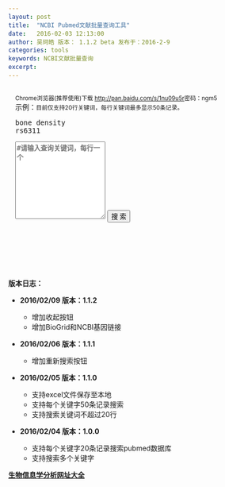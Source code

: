 ```yaml
---
layout: post
title:  "NCBI Pubmed文献批量查询工具"
date:   2016-02-03 12:13:00
author: 吴珂皓 版本： 1.1.2 beta 发布于：2016-2-9
categories: tools
keywords: NCBI文献批量查询
excerpt: 
---
```

<style>
  textarea {
   font-weight: bold;
   color: #111;
  }
  .query, .result {
    padding: 1em;
  }
  .query > button {
    margin-top:1em;
  }
  .result {
    margin-bottom: 5em;
  }
  .result > div > ul > li {
    list-style-type:decimal;
    margin-bottom:1.5em;
  }
  .result > div > ul > li:hover {
    list-style-type:decimal;
    margin-bottom:1.5em;
    background-color: #EEE;
  }
  .result > div > ul > li > h5 {
    padding:0;
    margin:0;
  }
  .result > div > ul > li > h5 > .title {
    font-size: 1em;
  }
  .result > div > ul > li > span {
    font-size: 0.8em;
    color: #888;
    display: block;
  }
  .heart {
    display: none;
    margin: auto;
  }
  .save, .refresh {
    font-size: 0.8em;
    cursor: pointer;
    padding: 0;
    margin: 0;
    display: none;
  }
  .author:before {
    content: "作者："
  }
  .date:before {
    content: "发表日期：";
  }
  .journal:before {
    content: "发表杂志：";
  }
  .result > div > h4 >a {
    font-size: 0.5em;
    margin-left: 1em;
    color: green;
    cursor: pointer;
  }
</style>

<div class = "query">
  <small>Chrome浏览器(推荐使用)下载 <a href="http://pan.baidu.com/s/1nu09u5r">http://pan.baidu.com/s/1nu09u5r</a>密码：ngm5</small><br/>
  示例：<small class = "text-danger">目前仅支持20行关键词，每行关键词最多显示50条记录。</small>
  <pre>bone density
rs6311</pre>
  <textarea class="form-control" rows="10" placeholder = "#请输入查询关键词，每行一个"></textarea>
  <button type="button" id = "query" class="btn btn-primary btn-lg btn-block">搜  索</button>
</div>
<div class="text-center">
  <div class="heart">
      <img src = "/img/heart.gif">
      <p>搜索中...</p>
  </div>
</div>
<div class="row">
  <div class="col-md-6">
    <p class="text-left refresh"><a>重新检索</a></p>
  </div>
  <div class="col-md-6">
    <p class="text-right save"><a>保存为excel格式</a></p>
  </div>
</div>
<div class = "result">
</div>

**版本日志：**
  
  - **2016/02/09 版本：1.1.2**
     - 增加收起按钮
     - 增加BioGrid和NCBI基因链接

  - **2016/02/06 版本：1.1.1**
     - 增加重新搜索按钮

  - **2016/02/05 版本：1.1.0**
     - 支持excel文件保存至本地
     - 支持每个关键字50条记录搜索
     - 支持搜索关键词不超过20行

  - **2016/02/04 版本：1.0.0**
     - 支持每个关键字20条记录搜索pubmed数据库
     - 支持搜索多个关键字

[**生物信息学分析网址大全**](/tools/bio-websites.html)

<script type="text/javascript" src="/js/jquery-1.11.3.min.js"></script>
<script>
var query  = function(keyword){
    var xmlDoc 
    $.ajax({
        url:"http://eutils.ncbi.nlm.nih.gov/entrez/eutils/esearch.fcgi?usehistory=y&db=pubmed&term="+keyword+"&retmax=50",
        dataType:'xml',
        type:'get',
        success:function(xmlDoc){
          var ids = $.trim($(xmlDoc).find('IdList').text()).split("\n")
          var totalItem = $("<ul></ul>").attr("id",keyword)
          $.each(ids,function(i,v){
              $.ajax({
                  url:"http://eutils.ncbi.nlm.nih.gov/entrez/eutils/esummary.fcgi?db=pubmed&id=" + ids[i],
                  dataType:'xml',
                  type:'get',
                  success:function(data){
                      var title = $(data).find('[Name="Title"]').text()
                      var url = "http://www.ncbi.nlm.nih.gov/pubmed/?term="+ids[i]
                      var author = $(data).find('[Name="LastAuthor"]').text()
                      var journal = $(data).find('[Name="Source"]').text()
                      var date = $(data).find('[Name="PubDate"]').text()
                      var title = $("<h5></h5>").append($("<a></a>").html(title).attr("href",url).attr('target','_blank')).addClass("title")
                      var author = $("<span></span>").html(author).addClass("author")
                      var date = $("<span></span>").html(date).addClass("date")
                      var journal = $("<span></span>").html(journal).addClass("journal")
                      var readmore = $("<span></span>").append($("<a></a>").html("点击查看详情").attr("href",url).attr('target','_blank'))
                      var item = $("<li></li>").append(title).append(author).append(date).append(journal).append(readmore)
                      totalItem.append(item)
                  }
              })
          })
          var biogridurl = "http://thebiogrid.org/search.php?search="+keyword+"&organism=all"
          var geneurl = "http://www.ncbi.nlm.nih.gov/gene/?term=" + keyword
          var biogrid = $("<a></a>").html("TheBioGrid").attr("href",biogridurl).attr('target','_blank')
          var ncbigene = $("<a></a>").html("Gene").attr("href",geneurl).attr('target','_blank')
          var button = $("<a></a>").attr("id",keyword).html("收起").click(function(){
            var $this = $(this)
            if ($this.html() == "收起"){
              $this.parent().siblings().css("display","none")
            }else{
              $this.parent().siblings().css("display","block")
            }
            var html = $this.html() == "收起" ? "展开" : "收起"
            $this.html(html)
            return $this
          })
          var t = $("<h4></h4>").append($("<b></b>").html(keyword)).append(biogrid).append(ncbigene).append(button)
          var bigItem = $("<div></div>").append(t,totalItem)
          $(".result").prepend(bigItem)
        },
        async:false
    })
}

$("#query").click(function(){
  $(".query").hide()
  $(".heart").show()
  setTimeout(function(){
    var data = $.trim($("textarea").val()).split("\n")
    if(data.length <= 20){
      for(var i = 0; i < data.length; i++){
        query(data[i])
        $(".heart").hide()
        $(".save").show()
        $(".refresh").show()
      }
    }else{
      $(".query").show()
      $(".heart").hide()
    }
  }, 300);
})
$(".refresh").click(function(){
  $(".result").empty()
  $(".query").show()
  $(".save").hide()
  $(".refresh").hide()
})
</script>
<script type="text/javascript" src="/js/xlsx.core.min.js"></script>
<script type="text/javascript" src="/js/Blob.js"></script>
<script type="text/javascript" src="/js/FileSaver.js"></script>
<script type="text/javascript">
function Workbook() {
  if(!(this instanceof Workbook)) return new Workbook();
  this.SheetNames = [];
  this.Sheets = {};
}
function s2ab(s) {
  var buf = new ArrayBuffer(s.length);
  var view = new Uint8Array(buf);
  for (var i=0; i!=s.length; ++i) view[i] = s.charCodeAt(i) & 0xFF;
  return buf;
}
function datenum(v, date1904) {
  if(date1904) v+=1462;
  var epoch = Date.parse(v);
  return (epoch - new Date(Date.UTC(1899, 11, 30))) / (24 * 60 * 60 * 1000);
}
 
function sheet_from_array_of_arrays(data, opts) {
  var ws = {};
  var range = {s: {c:10000000, r:10000000}, e: {c:0, r:0 }};
  for(var R = 0; R != data.length; ++R) {
    for(var C = 0; C != data[R].length; ++C) {
      if(range.s.r > R) range.s.r = R;
      if(range.s.c > C) range.s.c = C;
      if(range.e.r < R) range.e.r = R;
      if(range.e.c < C) range.e.c = C;
      var cell = {v: data[R][C] };
      if(cell.v == null) continue;
      var cell_ref = XLSX.utils.encode_cell({c:C,r:R});
      
      if(typeof cell.v === 'number') cell.t = 'n';
      else if(typeof cell.v === 'boolean') cell.t = 'b';
      else if(cell.v instanceof Date) {
        cell.t = 'n'; cell.z = XLSX.SSF._table[14];
        cell.v = datenum(cell.v);
      }
      else cell.t = 's';
      
      ws[cell_ref] = cell;
    }
  }
  if(range.s.c < 10000000) ws['!ref'] = XLSX.utils.encode_range(range);
  return ws;
}
var filename = function(){
  var date = new Date()
  var year = date.getYear() + 1900
  var month = date.getMonth()
  var day = date.getDay()
  var hour = date.getHours()
  var minute = date.getMinutes()
  var second = date.getSeconds()
  var filename = "how-to-code-" + year + month + day + hour + minute + second + ".xlsx"
  return(filename)
}
$(".save").click(function(){
    var data = [[1,2,3],[true, false, null, "sheetjs"],["foo","bar",new Date("2014-02-19T14:30Z"), "0.3"], ["baz", null, "qux"]]
    var wb = new Workbook()
    var data = [['KeyWords','Title','Journal','Author','Date','Link']]
    var kws = []
    $(".result div h4 b").each(function(i,v){
      kws.push($(v).html())
    })
    $(".result div ul").each(function(i,v){
      /*
      var title = ['title']
      var url = ['url']
      var author = ['author']
      var journal = ['journal']
      var date = ['date']
      */
      $(v).children("li").each(function(ii,vv){
        /*
        title.push($(vv).children("h5").children("a").html())
        author.push($(vv).children("[class='author']").html())
        journal.push($(vv).children("[class='journal']").html())
        date.push($(vv).children("[class='date']").html())
        url.push($(vv).children("h5").children("a").attr("href"))
        */
        var title = $(vv).children("h5").children("a").html()
        var author = $(vv).children("[class='author']").html()
        var journal = $(vv).children("[class='journal']").html()
        var date = $(vv).children("[class='date']").html()
        var url = $(vv).children("h5").children("a").attr("href")
        var kw = kws[i]
        data.push([kw,title,journal,author,date,url])
      })
      //var data = [title,journal,author,date,url]
    })
    data.push(['免责声明：所有文献均搜索自PubMed，本站不对文献可靠性负责。吴珂皓',null,null,null,null,null])
    data.push(['免费PubMed NCBI文献批量搜索：http://www.how-to-code.info/tools/batch-query-references.html',null,null,null,null,null])
    wb.SheetNames.push("Search Result")
    wb.Sheets["Search Result"] = sheet_from_array_of_arrays(data)
    var wbout = XLSX.write(wb, {bookType:'xlsx', bookSST:true, type: 'binary'})
    saveAs(new Blob([s2ab(wbout)],{type:"application/octet-stream"}), filename())
})
</script>
